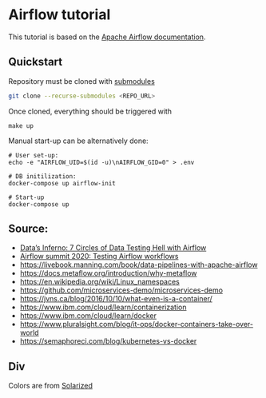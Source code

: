 # Airflow tutorial

This tutorial is based on the [Apache Airflow
documentation](https://airflow.apache.org/docs).


## Quickstart

Repository must be cloned with [submodules](https://git-scm.com/book/en/v2/Git-Tools-Submodules)

```bash
git clone --recurse-submodules <REPO_URL>
```

Once cloned, everything should be triggered with

```terminal
make up
```

Manual start-up can be alternatively done:

```terminal
# User set-up:
echo -e "AIRFLOW_UID=$(id -u)\nAIRFLOW_GID=0" > .env

# DB initilization:
docker-compose up airflow-init

# Start-up
docker-compose up
```

## Source:

- [Data’s Inferno: 7 Circles of Data Testing Hell with Airflow](https://medium.com/wbaa/datas-inferno-7-circles-of-data-testing-hell-with-airflow-cef4adff58d8)
- [Airflow summit 2020: Testing Airflow workflows](https://www.youtube.com/watch?v=ANJnYbLwLjE)
- https://livebook.manning.com/book/data-pipelines-with-apache-airflow
- https://docs.metaflow.org/introduction/why-metaflow
- https://en.wikipedia.org/wiki/Linux_namespaces
- https://github.com/microservices-demo/microservices-demo
- https://jvns.ca/blog/2016/10/10/what-even-is-a-container/
- https://www.ibm.com/cloud/learn/containerization
- https://www.ibm.com/cloud/learn/docker
- https://www.pluralsight.com/blog/it-ops/docker-containers-take-over-world
- https://semaphoreci.com/blog/kubernetes-vs-docker

## Div

Colors are from
[Solarized](https://en.wikipedia.org/wiki/Solarized_(color_scheme))

